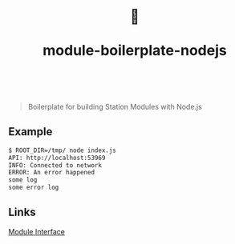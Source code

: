 <h1 align="center">
	<br>
	 🐢 
	<br>
	<br>
	module-boilerplate-nodejs
	<br>
	<br>
	<br>
</h1>

> Boilerplate for building Station Modules with Node.js

## Example

```bash
$ ROOT_DIR=/tmp/ node index.js
API: http://localhost:53969
INFO: Connected to network
ERROR: An error happened
some log
some error log
```

## Links
[Module Interface](https://github.com/filecoin-station/filecoin-station/blob/main/docs/MODULE_INTERFACE.md)
